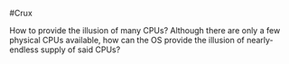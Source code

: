 #Crux

How to provide the illusion of many CPUs? Although there are only a few physical CPUs available, how can the OS provide the illusion of nearly-endless supply of said CPUs?

